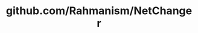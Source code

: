 ---
layout: post
title: github.com/Rahmanism/NetChanger
categories: link
tags: [انگلیسی, گیت‌هاب, برنامه‌نویسی]
---